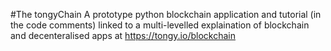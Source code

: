 #The tongyChain
A prototype python blockchain application and tutorial (in the code comments) linked to a multi-levelled explaination of blockchain and decenteralised apps at https://tongy.io/blockchain
